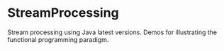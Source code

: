 # StreamProcessing
Stream processing using Java latest versions. Demos for illustrating the functional programming paradigm.

